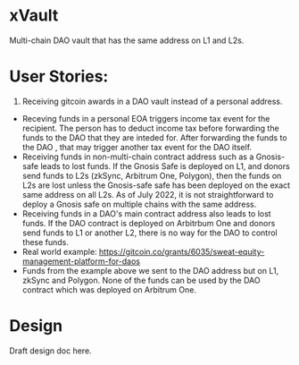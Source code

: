 # xVault

Multi-chain DAO vault that has the same address on L1 and L2s.

# User Stories:

1. Receiving gitcoin awards in a DAO vault instead of a personal address.
  - Receving funds in a personal EOA triggers income tax event for the recipient. The person has to deduct income tax before forwarding the funds to the DAO that they are inteded for. After forwarding the funds to the DAO , that may trigger another tax event for the DAO itself.
  - Receiving funds in non-multi-chain contract address such as a Gnosis-safe leads to lost funds. If the Gnosis Safe is deployed on L1, and donors send funds to L2s (zkSync, Arbitrum One, Polygon), then the funds on L2s are lost unless the Gnosis-safe safe has been deployed on the exact same address on all L2s. As of July 2022, it is not straightforward to deploy a Gnosis safe on multiple chains with the same address.
  - Receiving funds in a DAO's main contract address also leads to lost funds. If the DAO contract is deployed on Arbitrbum One and donors send funds to L1 or another L2, there is no way for the DAO to control these funds.
  - Real world example: https://gitcoin.co/grants/6035/sweat-equity-management-platform-for-daos
  - Funds from the example above we sent to the DAO address but on L1, zkSync and Polygon. None of the funds can be used by the DAO contract which was deployed on Arbitrum One.



# Design

Draft design doc here.
